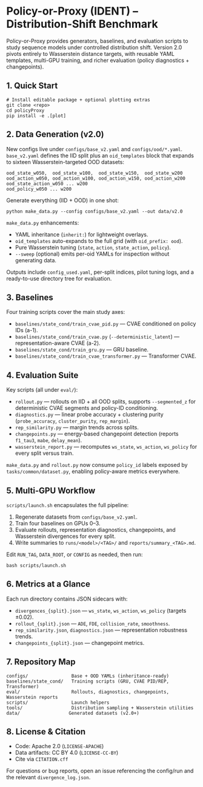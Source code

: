 # Policy-or-Proxy (IDENT) – Distribution-Shift Benchmark

Policy-or-Proxy provides generators, baselines, and evaluation scripts to study
sequence models under controlled distribution shift. Version 2.0 pivots entirely
to Wasserstein distance targets, with reusable YAML templates, multi-GPU
training, and richer evaluation (policy diagnostics + changepoints).

## 1. Quick Start
```
# Install editable package + optional plotting extras
git clone <repo>
cd policyProxy
pip install -e .[plot]
```

## 2. Data Generation (v2.0)

New configs live under `configs/base_v2.yaml` and `configs/ood/*.yaml`.
`base_v2.yaml` defines the IID split plus an `oid_templates` block that expands
to sixteen Wasserstein-targeted OOD datasets:

```
ood_state_w050,  ood_state_w100,  ood_state_w150,  ood_state_w200
ood_action_w050, ood_action_w100, ood_action_w150, ood_action_w200
ood_state_action_w050 ... w200
ood_policy_w050 ... w200
```

Generate everything (IID + OOD) in one shot:
```
python make_data.py --config configs/base_v2.yaml --out data/v2.0
```

`make_data.py` enhancements:
- YAML inheritance (`inherit:`) for lightweight overlays.
- `oid_templates` auto-expands to the full grid (with `oid_prefix: ood`).
- Pure Wasserstein tuning (`state`, `action`, `state_action`, `policy`).
- `--sweep` (optional) emits per-oid YAMLs for inspection without generating data.

Outputs include `config_used.yaml`, per-split indices, pilot tuning logs, and a
ready-to-use directory tree for evaluation.

## 3. Baselines

Four training scripts cover the main study axes:
- `baselines/state_cond/train_cvae_pid.py` — CVAE conditioned on policy IDs (a-1).
- `baselines/state_cond/train_cvae.py` (`--deterministic_latent`) — representation-aware CVAE (a-2).
- `baselines/state_cond/train_gru.py` — GRU baseline.
- `baselines/state_cond/train_cvae_transformer.py` — Transformer CVAE.

## 4. Evaluation Suite

Key scripts (all under `eval/`):
- `rollout.py` — rollouts on IID + all OOD splits, supports `--segmented_z` for
  deterministic CVAE segments and policy-ID conditioning.
- `diagnostics.py` — linear probe accuracy + clustering purity (`probe_accuracy`,
  `cluster_purity`, `rep_margin`).
- `rep_similarity.py` — margin trends across splits.
- `changepoints.py` — energy-based changepoint detection (reports `f1_tau3`,
  `mabe`, `delay_mean`).
- `wasserstein_report.py` — recomputes `ws_state`, `ws_action`, `ws_policy` for
  every split versus train.

`make_data.py` and `rollout.py` now consume `policy_id` labels exposed by
`tasks/common/dataset.py`, enabling policy-aware metrics everywhere.

## 5. Multi-GPU Workflow

`scripts/launch.sh` encapsulates the full pipeline:
1. Regenerate datasets from `configs/base_v2.yaml`.
2. Train four baselines on GPUs 0–3.
3. Evaluate rollouts, representation diagnostics, changepoints, and Wasserstein
   divergences for every split.
4. Write summaries to `runs/<model>/<TAG>/` and `reports/summary_<TAG>.md`.

Edit `RUN_TAG`, `DATA_ROOT`, or `CONFIG` as needed, then run:
```
bash scripts/launch.sh
```

## 6. Metrics at a Glance

Each run directory contains JSON sidecars with:
- `divergences_{split}.json` — `ws_state`, `ws_action`, `ws_policy` (targets ±0.02).
- `rollout_{split}.json` — `ADE`, `FDE`, `collision_rate`, `smoothness`.
- `rep_similarity.json`, `diagnostics.json` — representation robustness trends.
- `changepoints_{split}.json` — changepoint metrics.

## 7. Repository Map
```
configs/                Base + OOD YAMLs (inheritance-ready)
baselines/state_cond/   Training scripts (GRU, CVAE PID/REP, Transformer)
eval/                   Rollouts, diagnostics, changepoints, Wasserstein reports
scripts/                Launch helpers
tools/                  Distribution sampling + Wasserstein utilities
data/                  Generated datasets (v2.0+)
```

## 8. License & Citation
- Code: Apache 2.0 (`LICENSE-APACHE`)
- Data artifacts: CC BY 4.0 (`LICENSE-CC-BY`)
- Cite via `CITATION.cff`

For questions or bug reports, open an issue referencing the config/run and the
relevant `divergence_log.json`.
